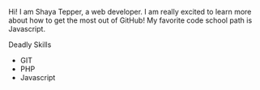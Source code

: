 Hi! I am Shaya Tepper, a web developer. I am really excited to learn more about how to get the most out of GitHub! My favorite code school path is Javascript.

Deadly Skills
* GIT
* PHP
* Javascript